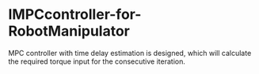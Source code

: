 # IMPCcontroller-for-RobotManipulator

MPC controller with time delay estimation is
designed, which will calculate the required torque input for the consecutive iteration.
